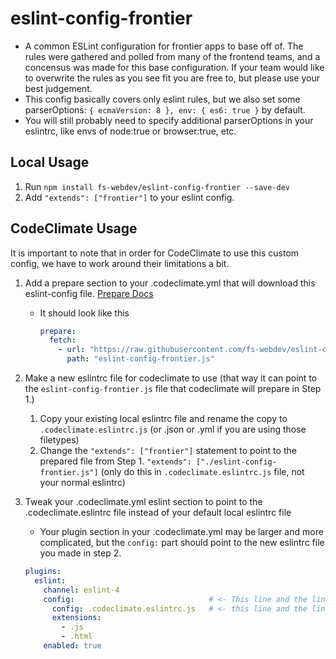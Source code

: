 # eslint-config-frontier

* A common ESLint configuration for frontier apps to base off of. The rules were gathered and polled from
  many of the frontend teams, and a concensus was made for this base configuration. If your team would
  like to overwrite the rules as you see fit you are free to, but please use your best judgement.
* This config basically covers only eslint rules, but we also set some parserOptions: `{ ecmaVersion: 8 }, env: { es6: true }` by default.
* You will still probably need to specify additional parserOptions in your eslintrc, like envs of node:true or browser:true, etc.

## Local Usage

1.  Run `npm install fs-webdev/eslint-config-frontier --save-dev`
2.  Add `"extends": ["frontier"]` to your eslint config.

## CodeClimate Usage

It is important to note that in order for CodeClimate to use this custom config, we have to work around their limitations a bit.

1.  Add a prepare section to your .codeclimate.yml that will download this eslint-config file. [Prepare Docs](https://docs.codeclimate.com/docs/configuring-the-prepare-step)
    * It should look like this
      ```yaml
      prepare:
        fetch:
          - url: "https://raw.githubusercontent.com/fs-webdev/eslint-config-frontier/master/index.js"
            path: "eslint-config-frontier.js"
      ```
2.  Make a new eslintrc file for codeclimate to use (that way it can point to the `eslint-config-frontier.js` file that codeclimate will prepare in Step 1.)

    1.  Copy your existing local eslintrc file and rename the copy to `.codeclimate.eslintrc.js` (or .json or .yml if you are using those filetypes)
    2.  Change the `"extends": ["frontier"]` statement to point to the prepared file from Step 1. `"extends": ["./eslint-config-frontier.js"]`
        (only do this in `.codeclimate.eslintrc.js` file, not your normal eslintrc)

3.  Tweak your .codeclimate.yml eslint section to point to the .codeclimate.eslintrc file instead of your default local eslintrc file
    * Your plugin section in your .codeclimate.yml may be larger and more complicated, but the `config:` part should point to the new eslintrc file you made in step 2.
    ```yaml
    plugins:
      eslint:
        channel: eslint-4
        config:                              # <- This line and the line below it are the important lines to add/tweak
          config: .codeclimate.eslintrc.js   # <- this line and the line above it are the important lines to add/tweak
          extensions:
            - .js
            - .html
        enabled: true
    ```
